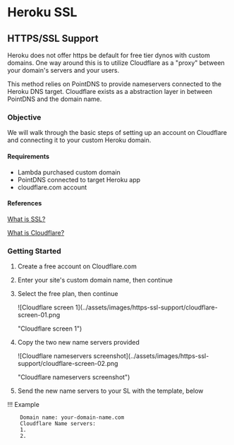 # Heroku SSL

## HTTPS/SSL Support

Heroku does not offer https be default for free tier dynos with custom domains. One way around this is to utilize Cloudflare as a "proxy" between your domain's servers and your users.

This method relies on PointDNS to provide nameservers connected to the Heroku DNS target. Cloudflare exists as a abstraction layer in between PointDNS and the domain name.

### Objective

We will walk through the basic steps of setting up an account on Cloudflare and connecting it to your custom Heroku domain.

#### Requirements

* Lambda purchased custom domain
* PointDNS connected to target Heroku app
* cloudflare.com account

#### References

[What is SSL?](https://www.cloudflare.com/learning/ssl/what-is-ssl/)

[What is Cloudflare?](https://www.cloudflare.com/learning/what-is-cloudflare/)

### Getting Started

1. Create a free account on Cloudflare.com
2. Enter your site's custom domain name, then continue
3. Select the free plan, then continue

    !\[Cloudflare screen 1\]\(../assets/images/https-ssl-support/cloudflare-screen-01.png

   "Cloudflare screen 1"\)

4. Copy the two new name servers provided

    !\[Cloudflare nameservers screenshot\]\(../assets/images/https-ssl-support/cloudflare-screen-02.png

   "Cloudflare nameservers screenshot"\)

5. Send the new name servers to your SL with the template, below

!!! Example

```text
    Domain name: your-domain-name.com
    Cloudflare Name servers:
    1.
    2.
```

